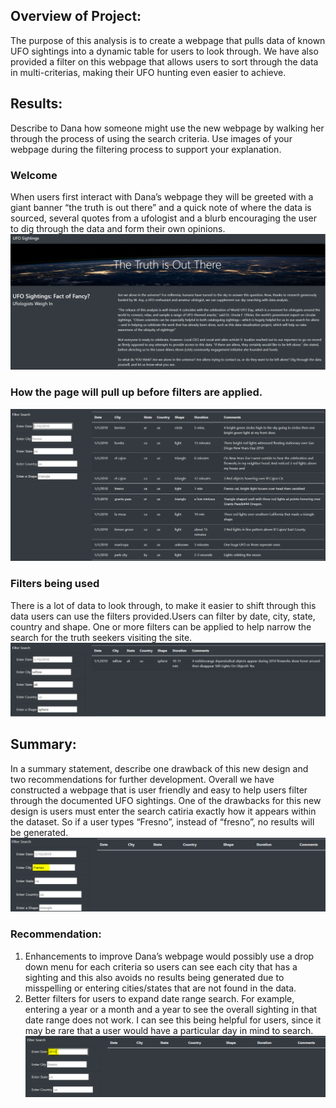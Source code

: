 
## Overview of Project:

The purpose of this analysis is to create a webpage that pulls data of known UFO sightings into a dynamic table for users to look through. We have also provided a filter on this webpage that allows users to sort through the data in multi-criterias, making their UFO hunting even easier to achieve. 

## Results: 
Describe to Dana how someone might use the new webpage by walking her through the process of using the search criteria. Use images of your webpage during the filtering process to support your explanation.
### Welcome 
When users first interact  with Dana’s webpage they will be greeted with a giant banner “the truth is out there” and a quick note of where the data is sourced, several quotes from a ufologist and a blurb encouraging the user to dig through the data and form their own opinions. 
![this is an image](static/images/Welcome.PNG)

### How the page will pull up before filters are applied.
![this is an image](https://github.com/CarmiS2/UFOs/blob/687c60e3a927e5f089db854658fb7036a141efdf/static/images/first%20look.PNG)

### Filters being used 
There is a lot of data to look through, to make it easier to shift through this data users can use the filters provided.Users can filter by date, city, state, country and shape. One or more filters can be applied to help narrow the search for the truth seekers visiting the site. 
![this is an image](https://github.com/CarmiS2/UFOs/blob/687c60e3a927e5f089db854658fb7036a141efdf/static/images/filter%20in%20use.PNG)

## Summary: 
In a summary statement, describe one drawback of this new design and two recommendations for further development.
Overall we have constructed a webpage that is user friendly and easy to help users filter through the documented UFO sightings. One of the drawbacks for this new design is users must enter the search catiria exactly how it appears within the dataset. So if a user types “Fresno”, instead of “fresno”, no results will be generated. 
![this is an image](https://github.com/CarmiS2/UFOs/blob/687c60e3a927e5f089db854658fb7036a141efdf/static/images/Frenso.PNG)

### Recommendation:
1. Enhancements to improve Dana’s webpage would possibly use a drop down menu for each criteria so users can see each city that has a sighting and this also avoids no results being generated due to misspelling or entering cities/states that are not found in the data. 
2. Better filters for users to expand date range search. For example, entering a year or a month and a year to see the overall sighting in that date range does not work. I can see this being helpful for users, since it may be rare that a user would have a particular day in mind to search. 
![this is an image](https://github.com/CarmiS2/UFOs/blob/687c60e3a927e5f089db854658fb7036a141efdf/static/images/2010.PNG)
